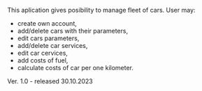 This aplication gives posibility to manage fleet of cars. 
User may:
- create own account,
- add/delete cars with their parameters,
- edit cars parameters,
- add/delete car services,
- edit car cervices,
- add costs of fuel,
- calculate costs of car per one kilometer.


Ver. 1.0 - released 30.10.2023
